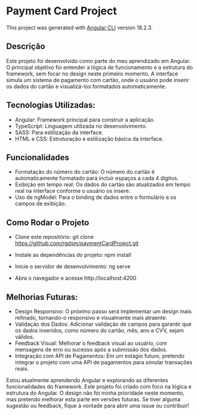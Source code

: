 # Payment Card Project

This project was generated with [Angular CLI](https://github.com/angular/angular-cli) version 18.2.3.

## Descrição

Este projeto foi desenvolvido como parte do meu aprendizado em Angular. O principal objetivo foi entender a lógica de funcionamento e a estrutura do framework, sem focar no design neste primeiro momento. A interface simula um sistema de pagamento com cartão, onde o usuário pode inserir os dados do cartão e visualizá-los formatados automaticamente.

## Tecnologias Utilizadas:

- Angular: Framework principal para construir a aplicação.
- TypeScript: Linguagem utilizada no desenvolvimento.
- SASS: Para estilização da interface.
- HTML e CSS: Estruturação e estilização básica da interface.

## Funcionalidades


- Formatação do número do cartão: O número do cartão é automaticamente formatado para incluir espaços a cada 4 dígitos.
- Exibição em tempo real: Os dados do cartão são atualizados em tempo real na interface conforme o usuário os insere.
- Uso de ngModel: Para o binding de dados entre o formulário e os campos de exibição.

## Como Rodar o Projeto

* Clone este repositório:
git clone https://github.com/rgdsm/paymentCardProject.git

* Instale as dependências do projeto:
npm install

* Inicie o servidor de desenvolvimento:
ng serve

* Abra o navegador e acesse http://localhost:4200

## Melhorias Futuras:


- Design Responsivo: O próximo passo será implementar um design mais refinado, tornando-o responsivo e visualmente mais atraente.
- Validação dos Dados: Adicionar validação de campos para garantir que os dados inseridos, como número do cartão, mês, ano e CVV, sejam válidos.
- Feedback Visual: Melhorar o feedback visual ao usuário, com mensagens de erro ou sucesso após a submissão dos dados.
- Integração com API de Pagamentos: Em um estágio futuro, pretendo integrar o projeto com uma API de pagamentos para simular transações reais.

Estou atualmente aprendendo Angular e explorando as diferentes funcionalidades do framework. Este projeto foi criado com foco na lógica e estrutura do Angular. O design não foi minha prioridade neste momento, mas pretendo melhorar esta parte em versões futuras. Se tiver alguma sugestão ou feedback, fique à vontade para abrir uma issue ou contribuir!

